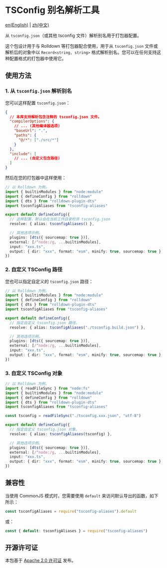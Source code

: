 # TSConfig 别名解析工具

[en(English)](./README.md) |
[zh(中文)](./README_zh.md)

从 `tsconfig.json`（或其他 tsconfig 文件）解析别名用于打包器配置。

这个包设计用于与 Rolldown 等打包器配合使用，用于从
`tsconfig.json` 文件或解析后的对象中以 `Record<string, string>`
格式解析别名。您可以在任何支持这种配置格式的打包器中使用它。

## 使用方法

### 1. 从 `tsconfig.json` 解析别名

您可以这样配置 `tsconfig.json`：

```json
{
  // 本库支持解析包含注释的 tsconfig.json 文件。
  "compilerOptions": {
    // ... (其他编译器选项)
    "baseUrl": ".",
    "paths": {
      "@/*": ["./src/*"]
    }
  },
  "include": [
    // ... (自定义包含路径)
  ]
}
```

然后在您的打包器中这样使用：

```ts
// 以 Rolldown 为例。
import { builtinModules } from "node:module"
import { defineConfig } from "rolldown"
import { dts } from "rolldown-plugin-dts"
import tsconfigAliases from "tsconfig-aliases"

export default defineConfig({
  // 这样配置，默认会在当前工作目录检测 tsconfig.json
  resolve: { alias: tsconfigAliases() },

  // 其他选项示例。
  plugins: [dts({ sourcemap: true })],
  external: [/^node:/g, ...builtinModules],
  input: "xxx.ts",
  output: { dir: "xxx", format: "esm", minify: true, sourcemap: true },
})
```

### 2. 自定义 TSConfig 路径

您也可以指定自定义的 `tsconfig.json` 路径：

```ts
// 以 Rolldown 为例。
import { builtinModules } from "node:module"
import { defineConfig } from "rolldown"
import { dts } from "rolldown-plugin-dts"
import tsconfigAliases from "tsconfig-aliases"

export default defineConfig({
  // 指定自定义 tsconfig.json 路径。
  resolve: { alias: tsconfigAliases("./tsconfig.build.json") },

  // 其他选项示例。
  plugins: [dts({ sourcemap: true })],
  external: [/^node:/g, ...builtinModules],
  input: "xxx.ts",
  output: { dir: "xxx", format: "esm", minify: true, sourcemap: true },
})
```

### 3. 自定义 TSConfig 对象

```ts
// 以 Rolldown 为例。
import { readFileSync } from "node:fs"
import { builtinModules } from "node:module"
import { defineConfig } from "rolldown"
import { dts } from "rolldown-plugin-dts"
import tsconfigAliases from "tsconfig-aliases"

const tsconfig = readFileSync("./tsconfig.xxx.json", "utf-8")

export default defineConfig({
  // 指定自定义 tsconfig.json 对象。
  resolve: { alias: tsconfigAliases(tsconfig) },

  // 其他选项示例。
  plugins: [dts({ sourcemap: true })],
  external: [/^node:/g, ...builtinModules],
  input: "xxx.ts",
  output: { dir: "xxx", format: "esm", minify: true, sourcemap: true },
})
```

## 兼容性

当使用 CommonJS 模式时，您需要使用 `default`
来访问默认导出的函数，如下所示：

```js
const tsconfigAliases = require("tsconfig-aliases").default
```

或：

```js
const { default: tsconfigAliases } = require("tsconfig-aliases")
```

## 开源许可证

本包基于 [Apache 2.0 许可证](./LICENSE) 发布。
